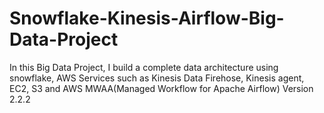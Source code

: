 # Snowflake-Kinesis-Airflow-Big-Data-Project
In this Big Data Project, I build a complete data architecture using snowflake, AWS Services such as Kinesis Data Firehose, Kinesis agent, EC2, S3 and AWS MWAA(Managed Workflow for Apache Airflow) Version 2.2.2
